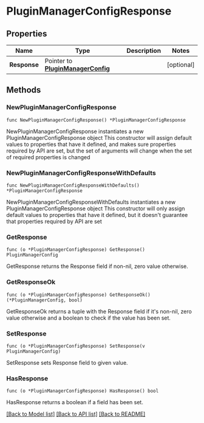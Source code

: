 # PluginManagerConfigResponse

## Properties

Name | Type | Description | Notes
------------ | ------------- | ------------- | -------------
**Response** | Pointer to [**PluginManagerConfig**](PluginManagerConfig.md) |  | [optional] 

## Methods

### NewPluginManagerConfigResponse

`func NewPluginManagerConfigResponse() *PluginManagerConfigResponse`

NewPluginManagerConfigResponse instantiates a new PluginManagerConfigResponse object
This constructor will assign default values to properties that have it defined,
and makes sure properties required by API are set, but the set of arguments
will change when the set of required properties is changed

### NewPluginManagerConfigResponseWithDefaults

`func NewPluginManagerConfigResponseWithDefaults() *PluginManagerConfigResponse`

NewPluginManagerConfigResponseWithDefaults instantiates a new PluginManagerConfigResponse object
This constructor will only assign default values to properties that have it defined,
but it doesn't guarantee that properties required by API are set

### GetResponse

`func (o *PluginManagerConfigResponse) GetResponse() PluginManagerConfig`

GetResponse returns the Response field if non-nil, zero value otherwise.

### GetResponseOk

`func (o *PluginManagerConfigResponse) GetResponseOk() (*PluginManagerConfig, bool)`

GetResponseOk returns a tuple with the Response field if it's non-nil, zero value otherwise
and a boolean to check if the value has been set.

### SetResponse

`func (o *PluginManagerConfigResponse) SetResponse(v PluginManagerConfig)`

SetResponse sets Response field to given value.

### HasResponse

`func (o *PluginManagerConfigResponse) HasResponse() bool`

HasResponse returns a boolean if a field has been set.


[[Back to Model list]](../README.md#documentation-for-models) [[Back to API list]](../README.md#documentation-for-api-endpoints) [[Back to README]](../README.md)


